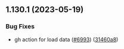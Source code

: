 ## 1.130.1 (2023-05-19)


### Bug Fixes

* gh action for load data ([#6993](https://github.com/EddieHubCommunity/LinkFree/issues/6993)) ([31460a8](https://github.com/EddieHubCommunity/LinkFree/commit/31460a8e59d26390def15397f015bf22cca115ed))




